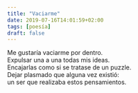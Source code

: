 ```yaml
---
title: "Vaciarme"
date: 2019-07-16T14:01:59+02:00
tags: [poesía]
draft: false
---
```

Me gustaría vaciarme por dentro.<br>
Expulsar una a una todas mis ideas.<br>
Encajarlas como si se tratase de un puzzle.<br>
Dejar plasmado que alguna vez existió:<br>
un ser que realizaba estos pensamientos.
<!--more-->
